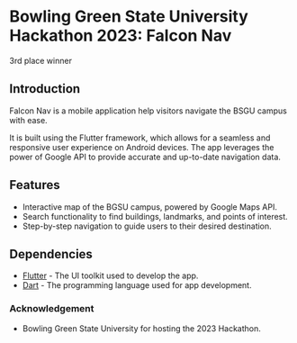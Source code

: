 # Bowling Green State University Hackathon 2023: Falcon Nav
3rd place winner

## Introduction
Falcon Nav is a mobile application help visitors navigate the BSGU campus with ease.

It is built using the Flutter framework, which allows for a seamless and responsive user experience on Android devices. The app leverages the power of Google API to provide accurate and up-to-date navigation data.

## Features

- Interactive map of the BGSU campus, powered by Google Maps API.
- Search functionality to find buildings, landmarks, and points of interest.
- Step-by-step navigation to guide users to their desired destination.

## Dependencies

- [Flutter](https://flutter.dev/) - The UI toolkit used to develop the app.
- [Dart](https://dart.dev/) - The programming language used for app development.

### Acknowledgement
- Bowling Green State University for hosting the 2023 Hackathon.


